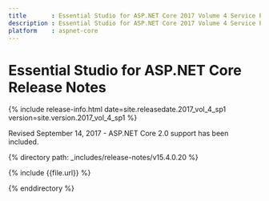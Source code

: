 ```yaml
---
title 		: Essential Studio for ASP.NET Core 2017 Volume 4 Service Pack 1 Release Notes
description : Essential Studio for ASP.NET Core 2017 Volume 4 Service Pack 1 Release Notes
platform 	: aspnet-core
---
```


# Essential Studio for ASP.NET Core Release Notes

{% include release-info.html date=site.releasedate.2017_vol_4_sp1 version=site.version.2017_vol_4_sp1 %} 

Revised September 14, 2017 -  ASP.NET Core 2.0 support has been included.

{% directory path: _includes/release-notes/v15.4.0.20 %}

{% include {{file.url}} %}

{% enddirectory %}